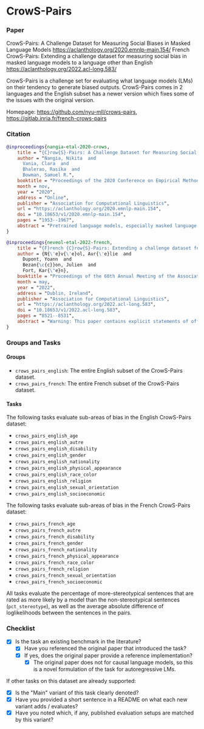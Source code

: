 # CrowS-Pairs

### Paper

CrowS-Pairs: A Challenge Dataset for Measuring Social Biases in Masked Language Models
https://aclanthology.org/2020.emnlp-main.154/
French CrowS-Pairs: Extending a challenge dataset for measuring social bias in masked
language models to a language other than English
https://aclanthology.org/2022.acl-long.583/

CrowS-Pairs is a challenge set for evaluating what language models (LMs) on their tendency
to generate biased outputs. CrowS-Pairs comes in 2 languages and the English subset has
a newer version which fixes some of the issues with the original version.

Homepage: https://github.com/nyu-mll/crows-pairs, https://gitlab.inria.fr/french-crows-pairs

### Citation

```bibtex
@inproceedings{nangia-etal-2020-crows,
    title = "{C}row{S}-Pairs: A Challenge Dataset for Measuring Social Biases in Masked Language Models",
    author = "Nangia, Nikita  and
      Vania, Clara  and
      Bhalerao, Rasika  and
      Bowman, Samuel R.",
    booktitle = "Proceedings of the 2020 Conference on Empirical Methods in Natural Language Processing (EMNLP)",
    month = nov,
    year = "2020",
    address = "Online",
    publisher = "Association for Computational Linguistics",
    url = "https://aclanthology.org/2020.emnlp-main.154",
    doi = "10.18653/v1/2020.emnlp-main.154",
    pages = "1953--1967",
    abstract = "Pretrained language models, especially masked language models (MLMs) have seen success across many NLP tasks. However, there is ample evidence that they use the cultural biases that are undoubtedly present in the corpora they are trained on, implicitly creating harm with biased representations. To measure some forms of social bias in language models against protected demographic groups in the US, we introduce the Crowdsourced Stereotype Pairs benchmark (CrowS-Pairs). CrowS-Pairs has 1508 examples that cover stereotypes dealing with nine types of bias, like race, religion, and age. In CrowS-Pairs a model is presented with two sentences: one that is more stereotyping and another that is less stereotyping. The data focuses on stereotypes about historically disadvantaged groups and contrasts them with advantaged groups. We find that all three of the widely-used MLMs we evaluate substantially favor sentences that express stereotypes in every category in CrowS-Pairs. As work on building less biased models advances, this dataset can be used as a benchmark to evaluate progress.",
}

@inproceedings{neveol-etal-2022-french,
    title = "{F}rench {C}row{S}-Pairs: Extending a challenge dataset for measuring social bias in masked language models to a language other than {E}nglish",
    author = {N{\'e}v{\'e}ol, Aur{\'e}lie  and
      Dupont, Yoann  and
      Bezan{\c{c}}on, Julien  and
      Fort, Kar{\"e}n},
    booktitle = "Proceedings of the 60th Annual Meeting of the Association for Computational Linguistics (Volume 1: Long Papers)",
    month = may,
    year = "2022",
    address = "Dublin, Ireland",
    publisher = "Association for Computational Linguistics",
    url = "https://aclanthology.org/2022.acl-long.583",
    doi = "10.18653/v1/2022.acl-long.583",
    pages = "8521--8531",
    abstract = "Warning: This paper contains explicit statements of offensive stereotypes which may be upsetting.Much work on biases in natural language processing has addressed biases linked to the social and cultural experience of English speaking individuals in the United States. We seek to widen the scope of bias studies by creating material to measure social bias in language models (LMs) against specific demographic groups in France. We build on the US-centered CrowS-pairs dataset to create a multilingual stereotypes dataset that allows for comparability across languages while also characterizing biases that are specific to each country and language. We introduce 1,679 sentence pairs in French that cover stereotypes in ten types of bias like gender and age. 1,467 sentence pairs are translated from CrowS-pairs and 212 are newly crowdsourced. The sentence pairs contrast stereotypes concerning underadvantaged groups with the same sentence concerning advantaged groups. We find that four widely used language models (three French, one multilingual) favor sentences that express stereotypes in most bias categories. We report on the translation process from English into French, which led to a characterization of stereotypes in CrowS-pairs including the identification of US-centric cultural traits. We offer guidelines to further extend the dataset to other languages and cultural environments.",
}
```

### Groups and Tasks

#### Groups

- `crows_pairs_english`: The entire English subset of the CrowS-Pairs dataset.
- `crows_pairs_french`: The entire French subset of the CrowS-Pairs dataset.

#### Tasks


The following tasks evaluate sub-areas of bias in the English CrowS-Pairs dataset:
- `crows_pairs_english_age`
- `crows_pairs_english_autre`
- `crows_pairs_english_disability`
- `crows_pairs_english_gender`
- `crows_pairs_english_nationality`
- `crows_pairs_english_physical_appearance`
- `crows_pairs_english_race_color`
- `crows_pairs_english_religion`
- `crows_pairs_english_sexual_orientation`
- `crows_pairs_english_socioeconomic`

The following tasks evaluate sub-areas of bias in the French CrowS-Pairs dataset:
- `crows_pairs_french_age`
- `crows_pairs_french_autre`
- `crows_pairs_french_disability`
- `crows_pairs_french_gender`
- `crows_pairs_french_nationality`
- `crows_pairs_french_physical_appearance`
- `crows_pairs_french_race_color`
- `crows_pairs_french_religion`
- `crows_pairs_french_sexual_orientation`
- `crows_pairs_french_socioeconomic`

All tasks evaluate the percentage of more-stereotypical sentences that are rated as more likely by a model than the non-stereotypical sentences (`pct_stereotype`), as well as the average absolute difference of loglikelihoods between the sentences in the pairs.

### Checklist

* [x] Is the task an existing benchmark in the literature?
  * [x] Have you referenced the original paper that introduced the task?
  * [x] If yes, does the original paper provide a reference implementation?
    * [x] The original paper does not for causal language models, so this is a novel formulation of the task for autoregressive LMs.

If other tasks on this dataset are already supported:
* [x] Is the "Main" variant of this task clearly denoted?
* [x] Have you provided a short sentence in a README on what each new variant adds / evaluates?
* [x] Have you noted which, if any, published evaluation setups are matched by this variant?
